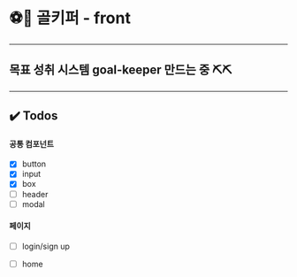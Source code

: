 
# ⚽🥅 골키퍼 - front
---
## 목표 성취 시스템 goal-keeper 만드는 중 ⛏️⛏️
---

## ✔️ Todos

#### 공통 컴포넌트

- [x] button 
- [x] input 
- [x] box 
- [ ] header 
- [ ] modal

#### 페이지

- [ ] login/sign up 
- [ ] home

